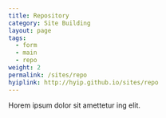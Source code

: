 ```yaml
---
title: Repository
category: Site Building
layout: page
tags:
  - form
  - main
  - repo
weight: 2
permalink: /sites/repo
hyiplink: http://hyip.github.io/sites/repo
---
```


Horem ipsum dolor sit amettetur ing elit. 
